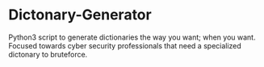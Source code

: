 # Dictonary-Generator
Python3 script to generate dictionaries the way you want; when you want.
Focused towards cyber security professionals that need a specialized dictonary to bruteforce.

